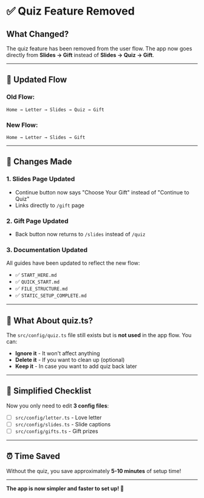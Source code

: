 # ✅ Quiz Feature Removed

## What Changed?

The quiz feature has been removed from the user flow. The app now goes directly from **Slides → Gift** instead of **Slides → Quiz → Gift**.

---

## 🔄 Updated Flow

### Old Flow:
```
Home → Letter → Slides → Quiz → Gift
```

### New Flow:
```
Home → Letter → Slides → Gift
```

---

## 📝 Changes Made

### 1. **Slides Page Updated**
- Continue button now says "Choose Your Gift" instead of "Continue to Quiz"
- Links directly to `/gift` page

### 2. **Gift Page Updated**
- Back button now returns to `/slides` instead of `/quiz`

### 3. **Documentation Updated**
All guides have been updated to reflect the new flow:
- ✅ `START_HERE.md`
- ✅ `QUICK_START.md`
- ✅ `FILE_STRUCTURE.md`
- ✅ `STATIC_SETUP_COMPLETE.md`

---

## 📁 What About quiz.ts?

The `src/config/quiz.ts` file still exists but is **not used** in the app flow. You can:
- **Ignore it** - It won't affect anything
- **Delete it** - If you want to clean up (optional)
- **Keep it** - In case you want to add quiz back later

---

## 🎯 Simplified Checklist

Now you only need to edit **3 config files**:

- [ ] `src/config/letter.ts` - Love letter
- [ ] `src/config/slides.ts` - Slide captions
- [ ] `src/config/gifts.ts` - Gift prizes

---

## ⏰ Time Saved

Without the quiz, you save approximately **5-10 minutes** of setup time!

---

**The app is now simpler and faster to set up! 🚀**
